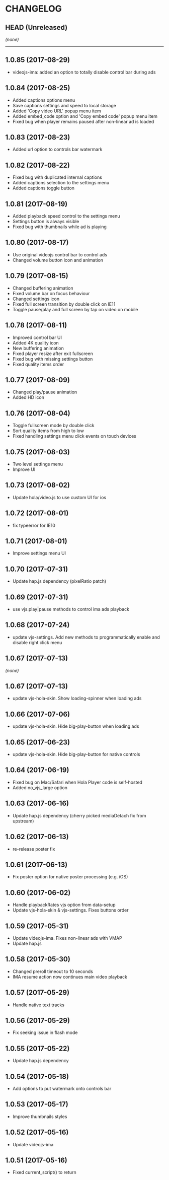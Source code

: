 CHANGELOG
=========

## HEAD (Unreleased)
_(none)_

--------------------

## 1.0.85 (2017-08-29)
* videojs-ima: added an option to totally disable control bar during
  ads

## 1.0.84 (2017-08-25)
* Added captions options menu
* Save captions settings and speed to local storage
* Added 'Copy video URL' popup menu item
* Added embed_code option and 'Copy embed code' popup menu item
* Fixed bug when player remains paused after non-linear ad is loaded

## 1.0.83 (2017-08-23)
* Added url option to controls bar watermark

## 1.0.82 (2017-08-22)
* Fixed bug with duplicated internal captions
* Added captions selection to the settings menu
* Added captions toggle button

## 1.0.81 (2017-08-19)
* Added playback speed control to the settings menu
* Settings button is always visible
* Fixed bug with thumbnails while ad is playing

## 1.0.80 (2017-08-17)
* Use original videojs control bar to control ads
* Changed volume button icon and animation

## 1.0.79 (2017-08-15)
* Changed buffering animation
* Fixed volume bar on focus behaviour
* Changed settings icon
* Fixed full screen transition by double click on IE11
* Toggle pause/play and full screen by tap on video on mobile

## 1.0.78 (2017-08-11)
* Improved control bar UI
* Added 4K quality icon
* New buffering animation
* Fixed player resize after exit fullscreen
* Fixed bug with missing settings button
* Fixed quality items order

## 1.0.77 (2017-08-09)
* Changed play/pause animation
* Added HD icon

## 1.0.76 (2017-08-04)
* Toggle fullscreen mode by double click
* Sort quality items from high to low
* Fixed handling settings menu click events on touch devices

## 1.0.75 (2017-08-03)
* Two level settings menu
* Improve UI

## 1.0.73 (2017-08-02)
* Update hola/video.js to use custom UI for ios

## 1.0.72 (2017-08-01)
* fix typeerror for IE10

## 1.0.71 (2017-08-01)
* Improve settings menu UI

## 1.0.70 (2017-07-31)
* Update hap.js dependency (pixelRatio patch)

## 1.0.69 (2017-07-31)
* use vjs.play|pause methods to control ima ads playback

## 1.0.68 (2017-07-24)
* update vjs-settings. Add new methods to programmatically enable and disable
  right click menu

## 1.0.67 (2017-07-13)
_(none)_

## 1.0.67 (2017-07-13)
* update vjs-hola-skin. Show loading-spinner when loading ads

## 1.0.66 (2017-07-06)
* update vjs-hola-skin. Hide big-play-button when loading ads

## 1.0.65 (2017-06-23)
* update vjs-hola-skin. Hide big-play-button for native controls

## 1.0.64 (2017-06-19)
* Fixed bug on Mac/Safari when Hola Player code is self-hosted
* Added no_vjs_large option

## 1.0.63 (2017-06-16)
* Update hap.js dependency (cherry picked mediaDetach
  fix from upstream)

## 1.0.62 (2017-06-13)
* re-release poster fix

## 1.0.61 (2017-06-13)
* Fix poster option for native poster processing (e.g. iOS)

## 1.0.60 (2017-06-02)
* Handle playbackRates vjs option from data-setup
* Update vjs-hola-skin & vjs-settings. Fixes buttons order

## 1.0.59 (2017-05-31)
* Update videojs-ima. Fixes non-linear ads with VMAP
* Update hap.js

## 1.0.58 (2017-05-30)
* Changed preroll timeout to 10 seconds
* IMA resume action now continues main video playback

## 1.0.57 (2017-05-29)
* Handle native text tracks

## 1.0.56 (2017-05-29)
* Fix seeking issue in flash mode

## 1.0.55 (2017-05-22)
* Update hap.js dependency

## 1.0.54 (2017-05-18)
* Add options to put watermark onto controls bar

## 1.0.53 (2017-05-17)
* Improve thumbnails styles

## 1.0.52 (2017-05-16)
* Update videojs-ima

## 1.0.51 (2017-05-16)
* Fixed current_script() to return <script> which loaded hola_player, not <script> which invokes it

## 1.0.50 (2017-05-15)
* Added it.json into zdot_stub

## 1.0.49 (2017-05-15)
* Added workaround for google ima bug on old android

## 1.0.48 (2017-05-12)
* Update hap.js (on the fly manifest and playlist replacement)

## 1.0.47 (2017-05-11)
* Updated hap.js and videojs-contrib-media-sources dependencies

## 1.0.46 (2017-05-10)
* Update hap.js (preloading of level playlists)

## 1.0.45 (2017-05-09)
* Added detection for being loaded from player2.h-cdn.com

## 1.0.44 (2017-05-09)
* Updated hap.js
* hola_player.js and videojs.swf are now used from player2.h-cdn.com instead of jsdelivr

## 1.0.43 (2017-05-08)
* Updated hap.js

## 1.0.42 (2017-05-08)
* Updated hap.js
* Removed arrow functions from the require wrapper
* Made hola_vjs replaceable in hola_player.dash.js, too

## 1.0.41 (2017-05-04)
* Updated hap.js

## 1.0.39 (2017-05-04)
* Made the imported version of hola_vjs replaceable

## 1.0.37 (2017-05-03)
* Updated hap.js and videojs-settings dependencies. Fixed TypeError on old browsers

## 1.0.36 (2017-05-02)
* Updated hap.js dependency. Fixes hls source handler registration

## 1.0.35 (2017-05-02)
* Added videojs-watermark plugin

## 1.0.33 (2017-04-28)
* Load ima sdk script automatically
* Fixed ad controls on touch devices

## 1.0.32 (2017-04-27)
* Update videojs-settings dependency. Fixes manual quality selection after changing video source

## 1.0.31 (2017-04-26)
* Updated hap.js dependency. Fixed extra logging for hls and hls provider initialization if loaded as a part of loader.js

## 1.0.30 (2017-04-25)
* Updated hap.js dependency. Added extra logging for hls

## 1.0.29 (2017-04-24)
* Do not start loading hls video before play if preload=='none'

## 1.0.28 (2017-04-21)
* improved seeking UI on mobile devices

## 1.0.27 (2017-04-20)
* fix UI bug in fullscreen portrait mode

## 1.0.26 (2017-04-19)
* fixed popup menu link item padding
* fixed display of non-linear ads
* fixed error when localStorage access is denied

## 1.0.25 (2017-04-18)
* fixed ads initialization on iOS

## 1.0.24 (2017-04-15)
* update videojs-hola-skin dependency. Fixes CC button.
* depend on dashjs from npm
* update hap.js dependency
* fixed ads initialization on Android

## 1.0.23 (2017-04-12)
* fixed ads handling on Android

## 1.0.22 (2017-04-11)
* fixed handling multiple sources

## 1.0.21 (2017-04-10)
* update videojs-hola-skin dependency. Fixes UI bugs on Firefox and IE
* update videojs-settings dependency. Fixes popup menu bugs on touch devices

## 1.0.20 (2017-04-07)
* update videojs-thumbnails dependency. Add support for WebVTT thumbnails

## 1.0.19 (2017-04-03)
* update hap.js dependency. Improved HLS playlist fetching when
hola_adaptive is enabled

## 1.0.18 (2017-03-31)
* update videojs-thumbnails. Fixes thumbnails reinitialization

## 1.0.16 (2017-03-30)
* fixed duplicated quality level labels
* show current quality label

## 1.0.15 (2017-03-22)
* update videojs-thumbnails dependency. Add support for auto-generated thumbnails

## 1.0.14 (2017-03-19)
* added option to change swf urls for self hosting

## 1.0.12 (2017-03-13)
* update videojs-contrib-media-sources dependency. Fixes TypeError: AdtsStream is not a constructor

## 1.0.11 (2017-03-13)
* update videojs-settings dependency. fixes IE11 issue with CustomEvent

## 1.0.10 (2017-03-13)
* improve styles for live video, add show_time_for_live option
* add support for server-inserted ads by id3 metadata
